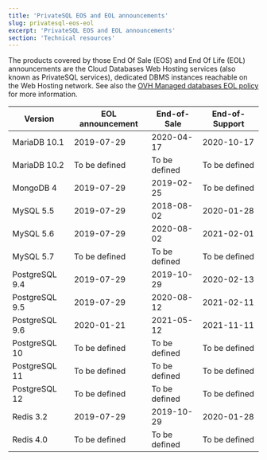 ```yaml
---
title: 'PrivateSQL EOS and EOL announcements'
slug: privatesql-eos-eol
excerpt: 'PrivateSQL EOS and EOL announcements'
section: 'Technical resources'
---
```


The products covered by those End Of Sale (EOS) and End Of Life (EOL) announcements are the Cloud Databases Web Hosting services (also known as PrivateSQL services), dedicated DBMS instances reachable on the Web Hosting network. See also the [OVH Managed databases EOL policy](../eol-policy/guide.en-gb.md) for more information.

|Version|EOL announcement|End-of-Sale|End-of-Support|
|---|---|---|---|
|MariaDB 10.1|2019-07-29|2020-04-17|2020-10-17|
|MariaDB 10.2|To be defined|To be defined|To be defined|
|MongoDB 4|2019-07-29|2019-02-25|To be defined|
|MySQL 5.5|2019-07-29|2018-08-02|2020-01-28|
|MySQL 5.6|2019-07-29|2020-08-02|2021-02-01|
|MySQL 5.7|To be defined|To be defined|To be defined|
|PostgreSQL 9.4|2019-07-29|2019-10-29|2020-02-13|
|PostgreSQL 9.5|2019-07-29|2020-08-12|2021-02-11|
|PostgreSQL 9.6|2020-01-21|2021-05-12|2021-11-11|
|PostgreSQL 10|To be defined|To be defined|To be defined|
|PostgreSQL 11|To be defined|To be defined|To be defined|
|PostgreSQL 12|To be defined|To be defined|To be defined|
|Redis 3.2|2019-07-29|2019-10-29|2020-01-28|
|Redis 4.0|To be defined|To be defined|To be defined|

